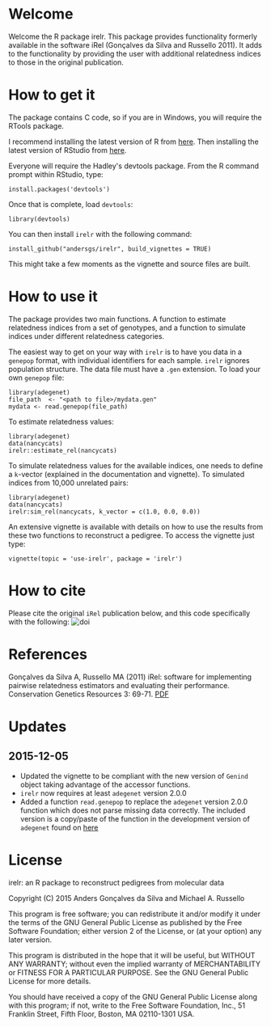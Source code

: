 # Welcome

Welcome the R package irelr. This package provides functionality formerly available
in the software iRel (Gonçalves da Silva and Russello 2011). It adds to the functionality
by providing the user with additional relatedness indices to those in the original 
publication. 

# How to get it

The package contains C code, so if you are in Windows, you will require the 
RTools package.

I recommend installing the latest version of R from [here](http://www.r-project.org/).
Then installing the latest version of RStudio from [here](http://www.rstudio.com/products/rstudio/download/).

Everyone will require the Hadley's devtools package. From the R command prompt within RStudio, type:

    install.packages('devtools')

Once that is complete, load `devtools`:

    library(devtools)

You can then install `irelr` with the following command:

    install_github("andersgs/irelr", build_vignettes = TRUE)

This might take a few moments as the vignette and source files are built.

# How to use it

The package provides two main functions. A function to estimate relatedness indices
from a set of genotypes, and a function to simulate indices under different 
relatedness categories.

The easiest way to get on your way with `irelr` is to have you data in a 
`genepop` format, with individual identifiers for each sample. `irelr`
ignores population structure. The data file must have a `.gen` extension.
To load your own `genepop` file:

    library(adegenet)
    file_path  <- "<path to file>/mydata.gen"
    mydata <- read.genepop(file_path)

To estimate relatedness values:

    library(adegenet)
    data(nancycats)
    irelr::estimate_rel(nancycats)
    
To simulate relatedness values for the available indices, one needs to define a 
`k`-vector (explained in the documentation and vignette). To simulated 
indices from 10,000 unrelated pairs:

    library(adegenet)
    data(nancycats)
    irelr:sim_rel(nancycats, k_vector = c(1.0, 0.0, 0.0))

An extensive vignette is available with details on how to use the results from
these two functions to reconstruct a pedigree. To access the vignette just type:

    vignette(topic = 'use-irelr', package = 'irelr')

# How to cite

Please cite the original `iRel` publication below, and this code specifically 
with the following: ![doi](https://zenodo.org/badge/doi/10.5281/zenodo.16651.svg)

# References

Gonçalves da Silva A, Russello MA (2011) iRel: software for implementing pairwise relatedness 
estimators and evaluating their performance. Conservation Genetics Resources 3: 69-71.
[PDF](http://link.springer.com/article/10.1007/s12686-010-9292-4)

# Updates

## 2015-12-05
  * Updated the vignette to be compliant with the new version of `Genind` object
  taking advantage of the accessor functions.
  * `irelr` now requires at least `adegenet` version 2.0.0
  * Added a function `read.genepop` to replace the `adegenet` version 2.0.0 
  function which does not parse missing data correctly. The included version
  is a copy/paste of the function in the development version of `adegenet`
  found on [here](https://github.com/thibautjombart/adegenet)
  

# License

irelr: an R package to reconstruct pedigrees from molecular data

Copyright (C) 2015  Anders Gonçalves da Silva and Michael A. Russello

This program is free software; you can redistribute it and/or modify
it under the terms of the GNU General Public License as published by
the Free Software Foundation; either version 2 of the License, or
(at your option) any later version.

This program is distributed in the hope that it will be useful,
but WITHOUT ANY WARRANTY; without even the implied warranty of
MERCHANTABILITY or FITNESS FOR A PARTICULAR PURPOSE.  See the
GNU General Public License for more details.

You should have received a copy of the GNU General Public License along
with this program; if not, write to the Free Software Foundation, Inc.,
51 Franklin Street, Fifth Floor, Boston, MA 02110-1301 USA.